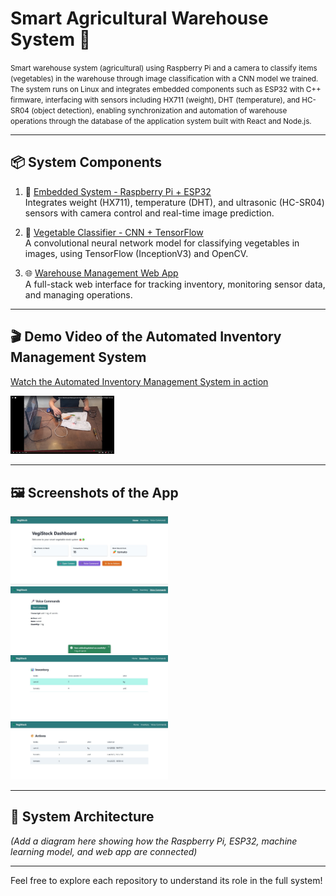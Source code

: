 # Smart Agricultural Warehouse System 🌱

<small>
 Smart warehouse system (agricultural) using Raspberry Pi and a camera to classify items (vegetables) in the warehouse through image classification with a CNN model we trained. The system runs on Linux and integrates embedded components such as ESP32 with C++ firmware, interfacing with sensors including HX711 (weight), DHT (temperature), and HC-SR04 (object detection), enabling synchronization and automation of warehouse operations through the database of the application system built with React and Node.js. </small>

---

## 📦 System Components

1. 📡 [Embedded System - Raspberry Pi + ESP32](https://github.com/Oleg-lafer/Automated-Inventory-Management-System-RaspberryPi-ESP32)  
   Integrates weight (HX711), temperature (DHT), and ultrasonic (HC-SR04) sensors with camera control and real-time image prediction.

2. 🧠 [Vegetable Classifier - CNN + TensorFlow](https://github.com/Oleg-lafer/Vegetable-Classifier-CNN-TensorFlow)  
   A convolutional neural network model for classifying vegetables in images, using TensorFlow (InceptionV3) and OpenCV.

3. 🌐 [Warehouse Management Web App](https://github.com/Oleg-lafer/Warehouse-Manegenent-App)  
   A full-stack web interface for tracking inventory, monitoring sensor data, and managing operations.

---

## 🎬 Demo Video of the Automated Inventory Management System

[Watch the Automated Inventory Management System in action](https://www.youtube.com/watch?v=yazTxDFBqBg)

<a href="https://www.youtube.com/watch?v=yazTxDFBqBg">
  <img src="thumbnail.PNG" width="33%" alt="Video Thumbnail">
</a>

---

## 🖼️ Screenshots of the App

<img src="Photos_demo/1.jpeg" width="50%">
<img src="Photos_demo/2.jpeg" width="50%">
<img src="Photos_demo/3.jpeg" width="50%">
<img src="Photos_demo/4.jpeg" width="50%">


---

## 🧩 System Architecture

_(Add a diagram here showing how the Raspberry Pi, ESP32, machine learning model, and web app are connected)_

---

Feel free to explore each repository to understand its role in the full system!
